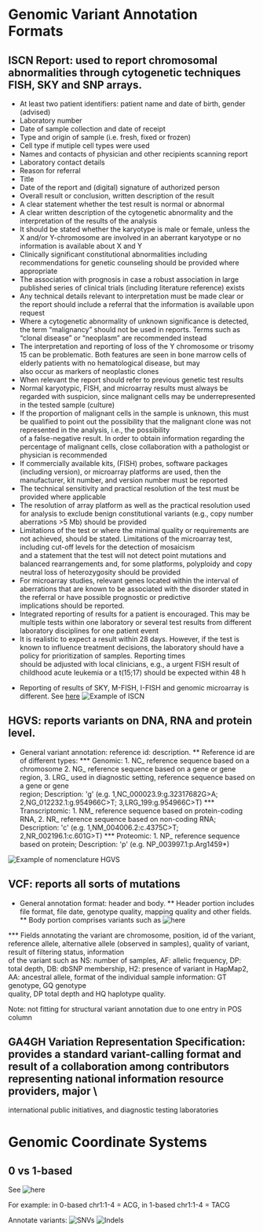 # Genomic Variant Annotation Formats

## ISCN Report: used to report chromosomal abnormalities through cytogenetic techniques FISH, SKY and SNP arrays. 

* At least two patient identifiers: patient name and date of birth, gender (advised)
* Laboratory number
* Date of sample collection and date of receipt
* Type and origin of sample (i.e. fresh, fixed or frozen)
* Cell type if mutiple cell types were used
* Names and contacts of physician and other recipients scanning report
* Laboratory contact details
* Reason for referral
* Title
* Date of the report and (digital) signature of authorized person
* Overall result or conclusion, written description of the result
* A clear statement whether the test result is normal or abnormal
* A clear written description of the cytogenetic abnormality and the interpretation of the results of the analysis
* It should be stated whether the karyotype is male or female, unless the X and/or Y-chromosome are involved in an aberrant karyotype or no information is available about X and Y
* Clinically significant constitutional abnormalities including recommendations for genetic counseling should be provided where appropriate
* The association with prognosis in case a robust association in large published series of clinical trials (including literature reference) exists
* Any technical details relevant to interpretation must be made clear or the report should include a referral that the information is available upon request
* Where a cytogenetic abnormality of unknown significance is detected, the term “malignancy” should not be used in reports. Terms such as “clonal disease” or “neoplasm” are recommended instead
* The interpretation and reporting of loss of the Y chromosome or trisomy 15 can be problematic. Both features are seen in bone marrow cells of elderly patients with no hematological disease, but may \
also occur as markers of neoplastic clones
* When relevant the report should refer to previous genetic test results
* Normal karyotypic, FISH, and microarray results must always be regarded with suspicion, since malignant cells may be underrepresented in the tested sample (culture)
* If the proportion of malignant cells in the sample is unknown, this must be qualified to point out the possibility that the malignant clone was not represented in the analysis, i.e., the possibility \
of a false-negative result. In order to obtain information regarding the percentage of malignant cells, close collaboration with a pathologist or physician is recommended
* If commercially available kits, (FISH) probes, software packages (including version), or microarray platforms are used, then the manufacturer, kit number, and version number must be reported
* The technical sensitivity and practical resolution of the test must be provided where applicable
* The resolution of array platform as well as the practical resolution used for analysis to exclude benign constitutional variants (e.g., copy number aberrations >5 Mb) should be provided
* Limitations of the test or where the minimal quality or requirements are not achieved, should be stated. Limitations of the microarray test, including cut-off levels for the detection of mosaicism \
and  a statement that the test will not detect point mutations and balanced rearrangements and, for some platforms, polyploidy and copy neutral loss of heterozygosity should be provided
* For microarray studies, relevant genes located within the interval of aberrations that are known to be associated with the disorder stated in the referral or have possible prognostic or predictive \
implications should be reported.
* Integrated reporting of results for a patient is encouraged. This may be multiple tests within one laboratory or several test results from different laboratory disciplines for one patient event
* It is realistic to expect a result within 28 days. However, if the test is known to influence treatment decisions, the laboratory should have a policy for prioritization of samples. Reporting times \
should be adjusted with local clinicians, e.g., a urgent FISH result of childhood acute leukemia or a t(15;17) should be expected within 48 h
- Reporting of results of SKY, M-FISH, I-FISH and genomic microarray is different. See [here](https://link.springer.com/protocol/10.1007/978-1-4939-6703-2_24)
![Example of ISCN](https://www.researchgate.net/profile/Bradley_Coe/publication/5358710/figure/fig5/AS:267578379599876@1440807065243/Sample-ISCN-report-exported-from-MD-SeeGH-Tab-delimited-ISCN-report-exported-from.png)

## HGVS: reports variants on DNA, RNA and protein level. 
* General variant annotation: reference id: description. 
** Reference id are of different types:
*** Genomic: 1. NC_ reference sequence based on a chromosome 2. NG_ reference sequence based on a gene or gene region, 3. LRG_ used in diagnostic setting, reference sequence based on a gene or gene \
region; Description: 'g' (e.g. 1,NC_000023.9:g.32317682G>A; 2,NG_012232.1:g.954966C>T; 3,LRG_199:g.954966C>T)
*** Transcriptomic: 1. NM_ reference sequence based on protein-coding RNA, 2. NR_ reference sequence based on non-coding RNA; Description: 'c' (e.g. 1,NM_004006.2:c.4375C>T; 2,NR_002196.1:c.601G>T)
*** Proteomic: 1. NP_ reference sequence based on protein; Description: 'p' (e.g. NP_003997.1:p.Arg1459*)

![Example of nomenclature HGVS](https://www.researchgate.net/profile/Charles_Steward/publication/317301091/figure/tbl1/AS:668532673110016@1536402018051/Examples-of-disease-causing-variation-with-associated-HGVS-nomenclature.png)


## VCF: reports all sorts of mutations 
* General annotation format: header and body.
** Header portion includes file format, file date, genotype quality, mapping quality and other fields. 
** Body portion comprises variants such as ![here](https://biomedical-sequencing.at/VCFFilter/VCFFilter/VCF_example_50.png)

*** Fields annotating the variant are chromosome, position, id of the variant, reference allele, alternative allele (observed in samples), quality of variant, result of filtering status, information  \
of the variant such as NS: number of samples, AF: allelic frequency, DP: total depth, DB: dbSNP membership, H2: presence of variant in HapMap2, AA: ancestral allele, format of the individual sample information: GT genotype, GQ genotype \
quality, DP total depth and HQ haplotype quality. 

Note: not fitting for structural variant annotation due to one entry in POS column

## GA4GH Variation Representation Specification: provides a standard variant-calling format and result of a collaboration among contributors representing national information resource providers, major \
 international public initiatives, and diagnostic testing laboratories



# Genomic Coordinate Systems
## 0 vs 1-based 

See ![here](https://s11.postimg.cc/jmk325fvn/basic_diagram.jpg)

For example: in 0-based chr1:1-4 = ACG, in 1-based chr1:1-4 = TACG

Annotate variants: ![SNVs](https://s2.postimg.cc/40doixek9/single_nucleotide_or_variant.jpg)
![Indels](https://s16.postimg.cc/9ne4syrp1/insertion_or_deletion.jpg)


